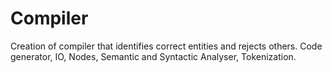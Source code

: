 # Compiler
Creation of compiler that identifies correct entities and rejects others. Code generator, IO, Nodes, Semantic and Syntactic Analyser, Tokenization. 
